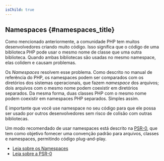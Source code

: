 ```yaml
---
isChild: true
---
```


## Namespaces {#namespaces_title}

Como mencionado anteriormente, a comunidade PHP tem muitos desenvolvedores criando muito código. Isso significa que o código de uma biblioteca PHP pode usar o mesmo nome de classe que uma outra biblioteca. Quando ambas bibliotecas são usadas no mesmo namespace, elas colidem e causam problemas.

Os _Namespaces_ resolvem esse problema. Como descrito no manual de referência do PHP, os namespaces podem ser comparados com os diretórios dos sistemas operacionais, que fazem _namespace_ dos arquivos; dois arquivos com o mesmo nome podem coexistir em diretórios separados. Da mesma forma, duas classes PHP com o mesmo nome podem coexistir em namespaces PHP separados. Simples assim.

É importante que você use namespace no seu código para que ele possa ser usado por outros desenvolvedores sem risco de colisão com outras bibliotecas.

Um modo recomendado de usar namespaces está descrito na [PSR-0][psr0], que tem como objetivo fornecer uma convenção padrão para arquivos, classes e namespaces, permitindo código plug-and-play.

* [Leia sobre os Namespaces][namespaces]
* [Leia sobre a PSR-0][psr0]

[namespaces]: http://php.net/manual/en/language.namespaces.php
[psr0]: https://github.com/php-fig/fig-standards/blob/master/accepted/PSR-0.md
